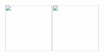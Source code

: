 <div>
<img height="150em" src="https://github-readme-stats.vercel.app/api?username=raafamdr&count_private=true&include_all_commits=true&show_icons=true&theme=gotham"/>
<img height="150em" src="https://github-readme-stats.vercel.app/api/top-langs/?username=raafamdr&layout=compact&theme=gotham"/>
</div>
